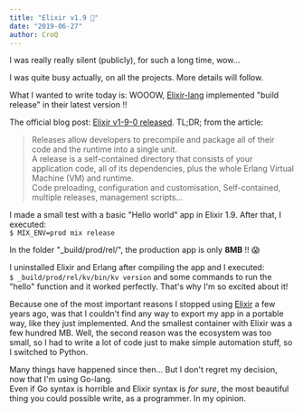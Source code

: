 ```yaml
---
title: "Elixir v1.9 🧪"
date: "2019-06-27"
author: CroQ
---
```


I was really really silent (publicly), for such a long time, wow...

I was quite busy actually, on all the projects. More details will follow.

What I wanted to write today is: WOOOW, [Elixir-lang](https://elixir-lang.org) implemented "build release" in their latest version !!

The official blog post: [Elixir v1-9-0 released](https://elixir-lang.org/blog/2019/06/24/elixir-v1-9-0-released/). TL;DR; from the article:

> Releases allow developers to precompile and package all of their code and the runtime into a single unit.<br/>
> A release is a self-contained directory that consists of your application code, all of its dependencies, plus the whole Erlang Virtual Machine (VM) and runtime.<br/>
> Code preloading, configuration and customisation, Self-contained, multiple releases, management scripts...

I made a small test with a basic "Hello world" app in Elixir 1.9. After that, I executed:<br/>
`$ MIX_ENV=prod mix release`

In the folder "_build/prod/rel/", the production app is only **8MB** !! 😱

I uninstalled Elixir and Erlang after compiling the app and I executed:<br/>
`$ _build/prod/rel/kv/bin/kv version` and some commands to run the "hello" function and it worked perfectly. That's why I'm so excited about it!

Because one of the most important reasons I stopped using [Elixir](https://elixir-lang.org) a few years ago, was that I couldn't find any way to export my app in a portable way, like they just implemented. And the smallest container with Elixir was a few hundred MB. Well, the second reason was the ecosystem was too small, so I had to write a lot of code just to make simple automation stuff, so I switched to Python.

Many things have happened since then... But I don't regret my decision, now that I'm using Go-lang.<br/>
Even if Go syntax is horrible and Elixir syntax is *for sure*, the most beautiful thing you could possible write, as a programmer. In my opinion.

